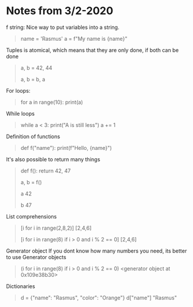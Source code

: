 # Notes from 3/2-2020

f string:
Nice way to put variables into a string.
> name = 'Rasmus'
>a = f"My name is {name}"


Tuples is atomical, which means that they are only done, if both can be done
> a, b = 42, 44
>
>a, b = b, a


For loops:
> for a in range(10):
>   print(a)

While loops
> while a < 3:
>   print("A is still less")
>   a += 1

Definition of functions

> def f("name"):
>   print(f"Hello, {name}")

It's also possible to return many things
> def f():
>   return 42, 47
>
>a, b = f()
>
>a
>42
>
>b
>47

List comprehensions
> [i for i in range(2,8,2)]
>[2,4,6]
>
>[i for i in range(8) if i > 0 and i % 2 == 0]
>[2,4,6]

Generator object
If you dont know how many numbers you need, its better to use Generator objects
> (i for i in range(8) if i > 0 and i % 2 == 0)
> <generator object <genexpr> at 0x109e38b30>

Dictionaries
> d = {"name": "Rasmus", "color": "Orange"}
>d["name"]
>"Rasmus"

